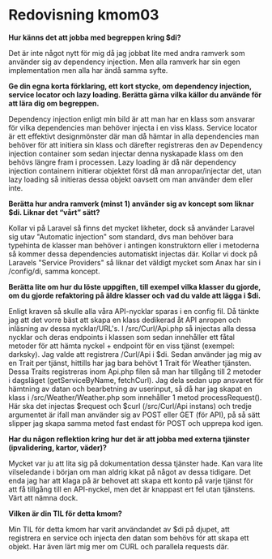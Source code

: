 ---
---
Redovisning kmom03
=========================

**Hur känns det att jobba med begreppen kring $di?**

Det är inte något nytt för mig då jag jobbat lite med andra ramverk som använder sig av dependency injection.
Men alla ramverk har sin egen implementation men alla har ändå samma syfte.

**Ge din egna korta förklaring, ett kort stycke, om dependency injection, service locator och lazy loading. Berätta gärna vilka källor du använde för att lära dig om begreppen.**

Dependency injection enligt min bild är att man har en klass som ansvarar för vilka dependencies man behöver injecta i en viss klass.
Service locator är ett effektivt designmönster där man då hämtar in alla dependencies man behöver för att initiera sin klass och därefter registreras den av Dependency injection container som sedan injectar denna nyskapade klass om den behövs längre fram i processen.
Lazy loading är då när dependency injection containern initierar objektet först då man anropar/injectar det, utan lazy loading så initieras dessa objekt oavsett om man använder dem eller inte.

**Berätta hur andra ramverk (minst 1) använder sig av koncept som liknar $di. Liknar det “vårt” sätt?**

Kollar vi på Laravel så finns det mycket likheter, dock så använder Laravel sig utav "Automatic injection" som standard, dvs man behöver bara typehinta de klasser man behöver i antingen konstruktorn eller i metoderna så kommer dessa dependencies automatiskt injectas där.
Kollar vi dock på Laravels "Service Providers" så liknar det väldigt mycket som Anax har sin i /config/di, samma koncept.

**Berätta lite om hur du löste uppgiften, till exempel vilka klasser du gjorde, om du gjorde refaktoring på äldre klasser och vad du valde att lägga i $di.**

Enligt kraven så skulle alla våra API-nycklar sparas i en config fil.
Då tänkte jag att det vorre bäst att skapa en klass dedikerad åt API anropen och inläsning av dessa nycklar/URL's. I /src/Curl/Api.php så injectas alla dessa nycklar och deras endpoints i klassen som sedan innehåller ett fåtal metoder för att hämta nyckel + endpoint för en viss tjänst (exempel: darksky).
Jag valde att registrera /Curl/Api i $di.
Sedan använder jag mig av en Trait per tjänst, hittills har jag bara behövt 1 Trait för Weather tjänsten. Dessa Traits registreras inom Api.php filen så man har tillgång till 2 metoder i dagsläget (getServiceByName, fetchCurl).
Jag dela sedan upp ansvaret för hämtning av datan och bearbetning av userinput, så då har jag skapat en klass i /src/Weather/Weather.php som innehåller 1 metod processRequest(). Här ska det injectas $request och $curl (/src/Curl/Api instans) och tredje argumentet är ifall man använder sig av POST eller GET (för API), på så sätt slipper jag skapa samma metod fast endast för POST och upprepa kod igen.

**Har du någon reflektion kring hur det är att jobba med externa tjänster (ipvalidering, kartor, väder)?**

Mycket var ju att lita sig på dokumentation dessa tjänster hade.
Kan vara lite vilseledande i början om man aldrig kikat på något av dessa tidigare.
Det enda jag har att klaga på är behovet att skapa ett konto på varje tjänst för att få tillgång till en API-nyckel, men det är knappast ert fel utan tjänstens. Värt att nämna dock.

**Vilken är din TIL för detta kmom?**

Min TIL för detta kmom har varit användandet av $di på djupet, att registrera en service och injecta den datan som behövs för att skapa ett objekt. Har även lärt mig mer om CURL och parallela requests där.

